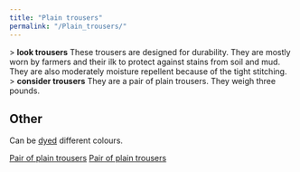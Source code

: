 ```yaml
---
title: "Plain trousers"
permalink: "/Plain_trousers/"
---
```


\> **look trousers**
These trousers are designed for durability. They are mostly worn by
farmers
and their ilk to protect against stains from soil and mud. They are
also
moderately moisture repellent because of the tight stitching.
\> **consider trousers**
They are a pair of plain trousers.
They weigh three pounds.

## Other

Can be [dyed](dye "wikilink") different colours.

[Pair of plain trousers](Category:_Cloth_equipment "wikilink") [Pair of
plain trousers](Category:Legs_items "wikilink")